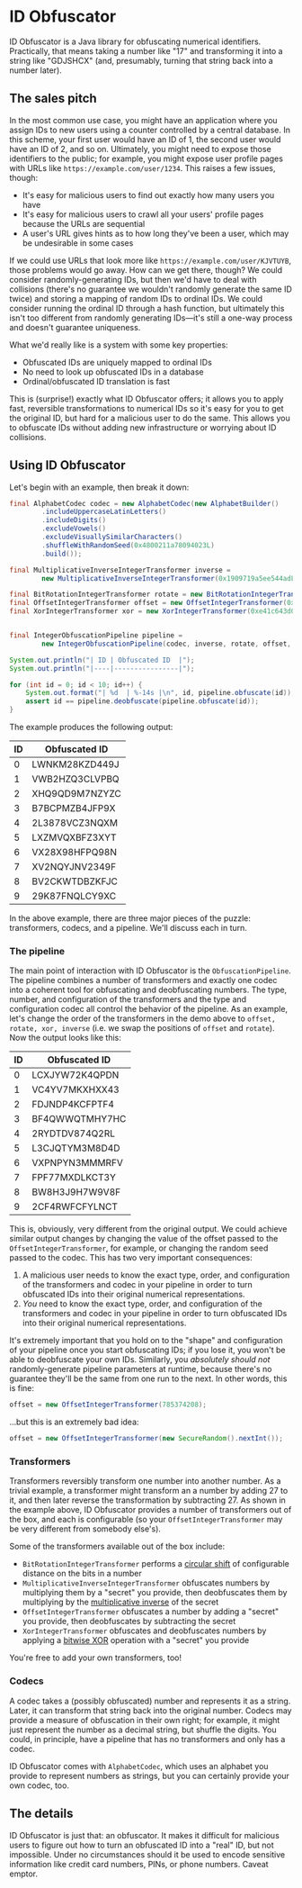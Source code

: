 # ID Obfuscator

ID Obfuscator is a Java library for obfuscating numerical identifiers. Practically, that means taking a number like "17" and transforming it into a string like "GDJSHCX" (and, presumably, turning that string back into a number later).

## The sales pitch

In the most common use case, you might have an application where you assign IDs to new users using a counter controlled by a central database. In this scheme, your first user would have an ID of 1, the second user would have an ID of 2, and so on. Ultimately, you might need to expose those identifiers to the public; for example, you might expose user profile pages with URLs like `https://example.com/user/1234`. This raises a few issues, though:

- It's easy for malicious users to find out exactly how many users you have
- It's easy for malicious users to crawl all your users' profile pages because the URLs are sequential
- A user's URL gives hints as to how long they've been a user, which may be undesirable in some cases

If we could use URLs that look more like `https://example.com/user/KJVTUYB`, those problems would go away. How can we get there, though? We could consider randomly-generating IDs, but then we'd have to deal with collisions (there's no guarantee we wouldn't randomly generate the same ID twice) and storing a mapping of random IDs to ordinal IDs. We could consider running the ordinal ID through a hash function, but ultimately this isn't too different from randomly generating IDs—it's still a one-way process and doesn't guarantee uniqueness.

What we'd really like is a system with some key properties:

- Obfuscated IDs are uniquely mapped to ordinal IDs
- No need to look up obfuscated IDs in a database
- Ordinal/obfuscated ID translation is fast

This is (surprise!) exactly what ID Obfuscator offers; it allows you to apply fast, reversible transformations to numerical IDs so it's easy for you to get the original ID, but hard for a malicious user to do the same. This allows you to obfuscate IDs without adding new infrastructure or worrying about ID collisions.

## Using ID Obfuscator

Let's begin with an example, then break it down:

```java
final AlphabetCodec codec = new AlphabetCodec(new AlphabetBuilder()
        .includeUppercaseLatinLetters()
        .includeDigits()
        .excludeVowels()
        .excludeVisuallySimilarCharacters()
        .shuffleWithRandomSeed(0x4800211a78094023L)
        .build());

final MultiplicativeInverseIntegerTransformer inverse =
        new MultiplicativeInverseIntegerTransformer(0x1909719a5ee544adL);

final BitRotationIntegerTransformer rotate = new BitRotationIntegerTransformer(22);
final OffsetIntegerTransformer offset = new OffsetIntegerTransformer(0xe45c2f833b2f0474L);
final XorIntegerTransformer xor = new XorIntegerTransformer(0xe41c643d0593242L);


final IntegerObfuscationPipeline pipeline =
        new IntegerObfuscationPipeline(codec, inverse, rotate, offset, xor);

System.out.println("| ID | Obfuscated ID  |");
System.out.println("|----|----------------|");

for (int id = 0; id < 10; id++) {
    System.out.format("| %d  | %-14s |\n", id, pipeline.obfuscate(id));
    assert id == pipeline.deobfuscate(pipeline.obfuscate(id));
}
```

The example produces the following output:

| ID | Obfuscated ID  |
|----|----------------|
| 0  | LWNKM28KZD449J |
| 1  | VWB2HZQ3CLVPBQ |
| 2  | XHQ9QD9M7NZYZC |
| 3  | B7BCPMZB4JFP9X |
| 4  | 2L3878VCZ3NQXM |
| 5  | LXZMVQXBFZ3XYT |
| 6  | VX28X98HFPQ98N |
| 7  | XV2NQYJNV2349F |
| 8  | BV2CKWTDBZKFJC |
| 9  | 29K87FNQLCY9XC |

In the above example, there are three major pieces of the puzzle: transformers, codecs, and a pipeline. We'll discuss each in turn.

### The pipeline

The main point of interaction with ID Obfuscator is the `ObfuscationPipeline`. The pipeline combines a number of transformers and exactly one codec into a coherent tool for obfuscating and deobfuscating numbers. The type, number, and configuration of the transformers and the type and configuration codec all control the behavior of the pipeline. As an example, let's change the order of the transformers in the demo above to `offset, rotate, xor, inverse` (i.e. we swap the positions of `offset` and `rotate`). Now the output looks like this:

| ID | Obfuscated ID  |
|----|----------------|
| 0  | LCXJYW72K4QPDN |
| 1  | VC4YV7MKXHXX43 |
| 2  | FDJNDP4KCFPTF4 |
| 3  | BF4QWWQTMHY7HC |
| 4  | 2RYDTDV874Q2RL |
| 5  | L3CJQTYM3M8D4D |
| 6  | VXPNPYN3MMMRFV |
| 7  | FPF77MXDLKCT3Y |
| 8  | BW8H3J9H7W9V8F |
| 9  | 2CF4RWFCFYLNCT |

This is, obviously, very different from the original output. We could achieve similar output changes by changing the value of the offset passed to the `OffsetIntegerTransformer`, for example, or changing the random seed passed to the codec. This has two very important consequences:

1. A malicious user needs to know the exact type, order, and configuration of the transformers and codec in your pipeline in order to turn obfuscated IDs into their original numerical representations.
2. *You* need to know the exact type, order, and configuration of the transformers and codec in your pipeline in order to turn obfuscated IDs into their original numerical representations.

It's extremely important that you hold on to the "shape" and configuration of your pipeline once you start obfuscating IDs; if you lose it, you won't be able to deobfuscate your own IDs. Similarly, you *absolutely should not* randomly-generate pipeline parameters at runtime, because there's no guarantee they'll be the same from one run to the next. In other words, this is fine:

```java
offset = new OffsetIntegerTransformer(785374208);
```

…but this is an extremely bad idea:

```java
offset = new OffsetIntegerTransformer(new SecureRandom().nextInt());
```

### Transformers

Transformers reversibly transform one number into another number. As a trivial example, a transformer might transform an a number by adding 27 to it, and then later reverse the transformation by subtracting 27. As shown in the example above, ID Obfuscator provides a number of transformers out of the box, and each is configurable (so your `OffsetIntegerTransformer` may be very different from somebody else's).

Some of the transformers available out of the box include:

- `BitRotationIntegerTransformer` performs a [circular shift](https://en.wikipedia.org/wiki/Circular_shift) of configurable distance on the bits in a number
- `MultiplicativeInverseIntegerTransformer` obfuscates numbers by multiplying them by a "secret" you provide, then deobfuscates them by multiplying by the [multiplicative inverse](https://ericlippert.com/2013/11/12/math-from-scratch-part-thirteen-multiplicative-inverses/) of the secret
- `OffsetIntegerTransformer` obfuscates a number by adding a "secret" you provide, then deobfuscates by subtracting the secret
- `XorIntegerTransformer` obfuscates and deobfuscates numbers by applying a [bitwise XOR](https://en.wikipedia.org/wiki/Bitwise_operations_in_C#Bitwise_XOR_.22.5E.22) operation with a "secret" you provide

You're free to add your own transformers, too!

### Codecs

A codec takes a (possibly obfuscated) number and represents it as a string. Later, it can transform that string back into the original number. Codecs may provide a measure of obfuscation in their own right; for example, it might just represent the number as a decimal string, but shuffle the digits. You could, in principle, have a pipeline that has no transformers and only has a codec.

ID Obfuscator comes with `AlphabetCodec`, which uses an alphabet you provide to represent numbers as strings, but you can certainly provide your own codec, too.

## The details

ID Obfuscator is just that: an obfuscator. It makes it difficult for malicious users to figure out how to turn an obfuscated ID into a "real" ID, but not impossible. Under no circumstances should it be used to encode sensitive information like credit card numbers, PINs, or phone numbers. Caveat emptor.